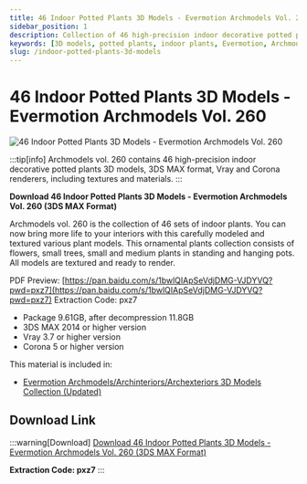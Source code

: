 ```yaml
---
title: 46 Indoor Potted Plants 3D Models - Evermotion Archmodels Vol. 260
sidebar_position: 1
description: Collection of 46 high-precision indoor decorative potted plants 3D models for 3ds Max with Vray and Corona renderers
keywords: [3D models, potted plants, indoor plants, Evermotion, Archmodels, 3ds Max]
slug: /indoor-potted-plants-3d-models
---
```

<!--Above is frontmatter Part-generate depend on content meet Google Seo, you need to balance automation efficiency with Google’s core ranking factors—especially E-E-A-T (Experience, Expertise, Authoritativeness, Trustworthiness), -->

<!--First Part-This is Title -->
# 46 Indoor Potted Plants 3D Models - Evermotion Archmodels Vol. 260

<!--Second Part-This is First Banner -->
![46 Indoor Potted Plants 3D Models - Evermotion Archmodels Vol. 260](https://www.gfxcamp.com/wp-content/uploads/2022/11/Evermotion-–-Archmodels-Vol.-260.jpg)

:::tip[info]
Archmodels vol. 260 contains 46 high-precision indoor decorative potted plants 3D models, 3DS MAX format, Vray and Corona renderers, including textures and materials.
:::

**Download 46 Indoor Potted Plants 3D Models - Evermotion Archmodels Vol. 260 (3DS MAX Format)**

Archmodels vol. 260 is the collection of 46 sets of indoor plants. You can now bring more life to your interiors with this carefully modeled and textured various plant models. This ornamental plants collection consists of flowers, small trees, small and medium plants in standing and hanging pots. All models are textured and ready to render.

PDF Preview: [https://pan.baidu.com/s/1bwlQIApSeVdjDMG-VJDYVQ?pwd=pxz7](https://pan.baidu.com/s/1bwlQIApSeVdjDMG-VJDYVQ?pwd=pxz7) Extraction Code: pxz7

- Package 9.61GB, after decompression 11.8GB
- 3DS MAX 2014 or higher version
- Vray 3.7 or higher version
- Corona 5 or higher version

This material is included in:
- [Evermotion Archmodels/Archinteriors/Archexteriors 3D Models Collection (Updated)](https://www.gfxcamp.com/evermotion/)

<!-- The Last Part-Download -->
## Download Link
:::warning[Download]
[Download 46 Indoor Potted Plants 3D Models - Evermotion Archmodels Vol. 260 (3DS MAX Format)](https://pan.baidu.com/s/1bwlQIApSeVdjDMG-VJDYVQ?pwd=pxz7)

**Extraction Code: pxz7**
:::